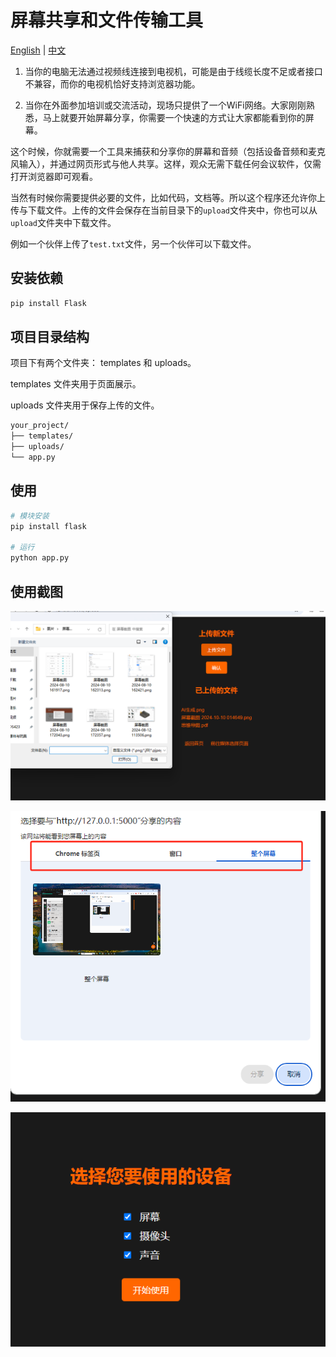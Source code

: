 # 屏幕共享和文件传输工具

[English](README.md) | [中文](README_CN.md)

1. 当你的电脑无法通过视频线连接到电视机，可能是由于线缆长度不足或者接口不兼容，而你的电视机恰好支持浏览器功能。

2. 当你在外面参加培训或交流活动，现场只提供了一个WiFi网络。大家刚刚熟悉，马上就要开始屏幕分享，你需要一个快速的方式让大家都能看到你的屏幕。

这个时候，你就需要一个工具来捕获和分享你的屏幕和音频（包括设备音频和麦克风输入），并通过网页形式与他人共享。这样，观众无需下载任何会议软件，仅需打开浏览器即可观看。

当然有时候你需要提供必要的文件，比如代码，文档等。所以这个程序还允许你上传与下载文件。上传的文件会保存在当前目录下的`upload`文件夹中，你也可以从`upload`文件夹中下载文件。

例如一个伙伴上传了`test.txt`文件，另一个伙伴可以下载文件。

## 安装依赖

```bash
pip install Flask
```

## 项目目录结构

项目下有两个文件夹： templates 和 uploads。

templates 文件夹用于页面展示。

uploads 文件夹用于保存上传的文件。

```bash showLineNumbers
your_project/
├── templates/
├── uploads/
└── app.py
``` 

## 使用

```bash
# 模块安装
pip install flask 

# 运行
python app.py
```

## 使用截图

![alt text](img/show3.png)

![alt text](img/show2.png)

![alt text](img/show.png)
